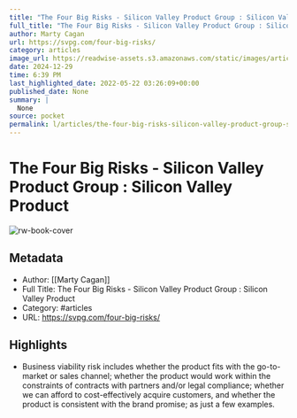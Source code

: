 ```yaml
---
title: "The Four Big Risks - Silicon Valley Product Group : Silicon Valley Product"
full_title: "The Four Big Risks - Silicon Valley Product Group : Silicon Valley Product"
author: Marty Cagan
url: https://svpg.com/four-big-risks/
category: articles
image_url: https://readwise-assets.s3.amazonaws.com/static/images/article0.00998d930354.png
date: 2024-12-29
time: 6:39 PM
last_highlighted_date: 2022-05-22 03:26:09+00:00
published_date: None
summary: |
  None
source: pocket
permalink: l/articles/the-four-big-risks-silicon-valley-product-group-silicon-valley-product
---
```

# The Four Big Risks - Silicon Valley Product Group : Silicon Valley Product

![rw-book-cover](https://readwise-assets.s3.amazonaws.com/static/images/article0.00998d930354.png)

## Metadata
- Author: [[Marty Cagan]]
- Full Title: The Four Big Risks - Silicon Valley Product Group : Silicon Valley Product
- Category: #articles
- URL: https://svpg.com/four-big-risks/

## Highlights
- Business viability risk includes whether the product fits with the go-to-market or sales channel; whether the product would work within the constraints of contracts with partners and/or legal compliance; whether we can afford to cost-effectively acquire customers, and whether the product is consistent with the brand promise; as just a few examples.


